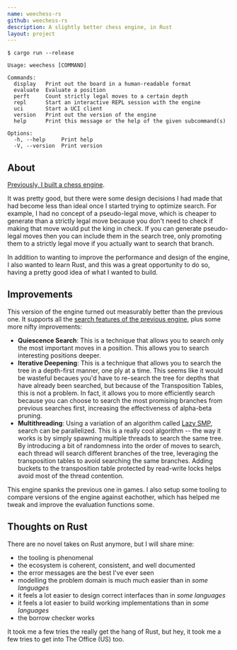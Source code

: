 ```yaml
---
name: weechess-rs
github: weechess-rs
description: A slightly better chess engine, in Rust
layout: project
---
```


```
$ cargo run --release 

Usage: weechess [COMMAND]

Commands:
  display   Print out the board in a human-readable format
  evaluate  Evaluate a position
  perft     Count strictly legal moves to a certain depth
  repl      Start an interactive REPL session with the engine
  uci       Start a UCI client
  version   Print out the version of the engine
  help      Print this message or the help of the given subcommand(s)

Options:
  -h, --help     Print help
  -V, --version  Print version
```

## About

[Previously, I built a chess engine](/projects/weechess.html).

It was pretty good, but there were some design decisions I had made that had become less
than ideal once I started trying to optimize search. For example, I had no concept of a
pseudo-legal move, which is cheaper to generate than a strictly legal move because you
don't need to check if making that move would put the king in check. If you can generate
pseudo-legal moves then you can include them in the search tree, only promoting them to
a strictly legal move if you actually want to search that branch. 

In addition to wanting to improve the performance and design of the engine, I also wanted
to learn Rust, and this was a great opportunity to do so, having a pretty good idea of what
I wanted to build.

## Improvements

This version of the engine turned out measurably better than the previous one. It supports
all the [search features of the previous engine](/projects/weechess.html#search), plus
some more nifty improvements:
 - **Quiescence Search**: This is a technique that allows you to search only the most important moves
   in a position. This allows you to search interesting positions deeper.
 - **Iterative Deepening**: This is a technique that allows you to search the tree in a depth-first manner,
   one ply at a time. This seems like it would be wasteful becaues you'd have to re-search the tree for
   depths that have already been searched, but because of the Transposition Tables, this is not a problem.
   In fact, it allows you to more efficiently search because you can choose to search the most promising
   branches from previous searches first, increasing the effectiveness of alpha-beta pruning.
 - **Multithreading**: Using a variation of an algorithm called [Lazy SMP](https://www.chessprogramming.org/Lazy_SMP),
   search can be parallelized. This is a really cool algorithm -- the way it works is by simply spawning
   multiple threads to search the same tree. By introducing a bit of randomness into the order of moves
   to search, each thread will search different branches of the tree, leveraging the transposition tables to
   avoid searching the same branches. Adding buckets to the transposition table protected by read-write locks
   helps avoid most of the thread contention.

This engine spanks the previous one in games. I also setup some tooling to compare versions of the engine
against eachother, which has helped me tweak and improve the evaluation functions some.

## Thoughts on Rust

There are no novel takes on Rust anymore, but I will share mine:
 * the tooling is phenomenal
 * the ecosystem is coherent, consistent, and well documented
 * the error messages are the best I've ever seen
 * modelling the problem domain is much much easier than in _some languages_
 * it feels a lot easier to design correct interfaces than in _some languages_
 * it feels a lot easier to build working implementations than in _some languages_
 * the borrow checker works

It took me a few tries the really get the hang of Rust, but hey, it took me a few tries to get into 
The Office (US) too.
